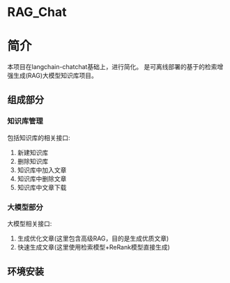 # RAG_Chat
# 简介
本项目在langchain-chatchat基础上，进行简化。
是可离线部署的基于的检索增强生成(RAG)大模型知识库项目。

## 组成部分
### 知识库管理
包括知识库的相关接口:
1. 新建知识库
2. 删除知识库
3. 知识库中加入文章
4. 知识库中删除文章
5. 知识库中文章下载
### 大模型部分
大模型相关接口:
1. 生成优化文章(这里包含高级RAG，目的是生成优质文章)
2. 快速生成文章(这里使用检索模型+ReRank模型直接生成)

## 环境安装

